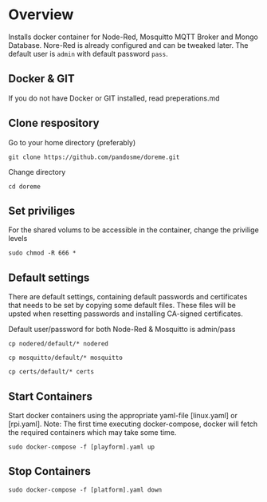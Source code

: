 # Overview
Installs docker container for Node-Red, Mosquitto MQTT Broker and Mongo Database.  Nore-Red is already configured and can be tweaked later.
The default user is `admin` with default password `pass`.
## Docker & GIT
If you do not have Docker or GIT installed, read preperations.md

## Clone respository
Go to your home directory (preferably)
```
git clone https://github.com/pandosme/doreme.git 
```
Change directory
```
cd doreme
```
## Set priviliges
For the shared volums to be accessible in the container, change the privilige levels
```
sudo chmod -R 666 *
```

## Default settings
There are default settings, containing default passwords and certificates that needs to be set by copying some default files.  These files will be upsted when resetting passwords and installing CA-signed certificates.

Default user/password for both Node-Red & Mosquitto is admin/pass
```
cp nodered/default/* nodered
```
```
cp mosquitto/default/* mosquitto
```
```
cp certs/default/* certs
```

## Start Containers
Start docker containers using the appropriate yaml-file [linux.yaml] or [rpi.yaml].
Note: The first time executing docker-compose, docker will fetch the required containers which may take some time.
```
sudo docker-compose -f [playform].yaml up
```
## Stop Containers
```
sudo docker-compose -f [platform].yaml down
```
